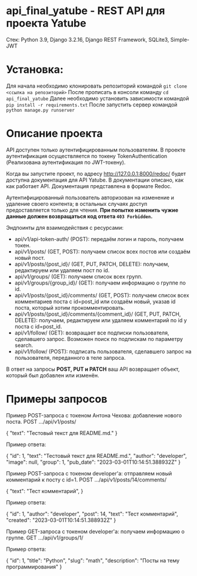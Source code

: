 # api_final_yatube - REST API для проекта Yatube

Стек: Python 3.9, Django 3.2.16, Django REST Framework, SQLite3, Simple-JWT

# Установка:
Для начала необходимо клонировать репозиторий командой `git clone <ссылка на репозиторий>`
После прописать в консоли команду `cd api_final_yatube`
Далее необходимо установить зависимости командой `pip install -r requirements.txt`
После запустить сервер командой `python manage.py runserver` 

# Описание проекта

API доступен только аутентифицированным пользователям. В проекте аутентификация осуществляется по токену TokenAuthentication (Реализована аутентификация по JWT-токену).

Когда вы запустите проект, по адресу http://127.0.0.1:8000/redoc/ будет доступна документация для API Yatube. 
В документации описано, как как работает API. Документация представлена в формате Redoc.

Аутентифицированный пользователь авторизован на изменение и удаление своего контента; в остальных случаях доступ предоставляется только для чтения. **При попытке изменить чужие данные должен возвращаться код ответа `403 Forbidden`.**

Эндпоинты для взаимодействия с ресурсами:
  - api/v1/api-token-auth/ (POST): передаём логин и пароль, получаем токен.
  - api/v1/posts/ (GET, POST): получаем список всех постов или создаём новый пост.
  - api/v1/posts/{post_id}/ (GET, PUT, PATCH, DELETE): получаем, редактируем или удаляем пост по id.
  - api/v1/groups/ (GET): получаем список всех групп.
  - api/v1/groups/{group_id}/ (GET): получаем информацию о группе по id.
  - api/v1/posts/{post_id}/comments/ (GET, POST): получаем список всех комментариев поста с id=post_id или создаём новый, указав id поста, который хотим прокомментировать.
  - api/v1/posts/{post_id}/comments/{comment_id}/ (GET, PUT, PATCH, DELETE): получаем, редактируем или удаляем комментарий по id у поста с id=post_id.
  - api/v1/follow/ (GET): возвращает все подписки пользователя, сделавшего запрос. Возможен поиск по подпискам по параметру search.
  - api/v1/follow/ (POST): подписать пользователя, сделавшего запрос на пользователя, переданного в теле запроса.

В ответ на запросы **POST, PUT и PATCH** ваш API возвращает объект, который был добавлен или изменён.

# Примеры запросов

Пример POST-запроса с токеном Антона Чехова: добавление нового поста.
POST .../api/v1/posts/

{
    "text": "Тестовый текст для README.md."
} 

Пример ответа:

{
    "id": 1,
    "text": "Тестовый текст для README.md.",
    "author": "developer",
    "image": null,
    "group": 1,
    "pub_date": "2023-03-01T10:14:51.388932Z"
} 

Пример POST-запроса с токеном developer'а: отправляем новый комментарий к посту с id=1.
POST .../api/v1/posts/14/comments/

{
    "text": "Тест комментарий",
} 

Пример ответа:

{
    "id": 1,
    "author": "developer",
    "post": 14,
    "text": "Тест комментарий",
    "created": "2023-03-01T10:14:51.388932Z"
} 

Пример GET-запроса с токеном developer'а: получаем информацию о группе.
GET .../api/v1/groups/1/

Пример ответа:

{
    "id": 1,
    "title": "Python",
    "slug": "math",
    "description": "Посты на тему программирования"
} 
